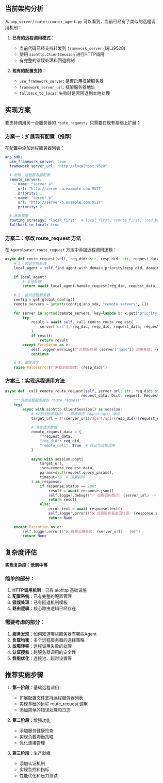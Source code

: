 ## 当前架构分析

从 `anp_server/router/router_agent.py` 可以看到，当前已经有了类似的远程调用机制：

1. __已有的远程调用模式__：

   - 当前代码已经支持转发到 `framework_server` (端口9528)
   - 使用 `aiohttp.ClientSession` 进行HTTP调用
   - 有完整的错误处理和回退机制

2. __现有的配置支持__：

   - `use_framework_server`: 是否启用框架服务器
   - `framework_server_url`: 框架服务器地址
   - `fallback_to_local`: 失败时是否回退到本地处理

## 实现方案

要支持调用另一台服务器的 `route_request`，只需要在现有基础上扩展：

### 方案一：扩展现有配置（推荐）

在配置中添加远程服务器列表：

```yaml
anp_sdk:
  use_framework_server: true
  framework_server_url: "http://localhost:9528"
  
  # 新增：远程服务器配置
  remote_servers:
    - name: "server_a"
      url: "http://server-a.example.com:9527"
      priority: 1
    - name: "server_b" 
      url: "http://server-b.example.com:9527"
      priority: 2
  
  # 路由策略
  routing_strategy: "local_first"  # local_first, remote_first, load_balance
  fallback_to_local: true
```

### 方案二：修改 route_request 方法

在 `AgentRouter.route_request` 方法中添加远程调用逻辑：

```python
async def route_request(self, req_did: str, resp_did: str, request_data: Dict, request: Request) -> Any:
    # 1. 尝试本地处理
    local_agent = self.find_agent_with_domain_priority(resp_did, domain, port)
    
    if local_agent:
        # 本地处理
        return await local_agent.handle_request(req_did, request_data, request)
    
    # 2. 尝试远程服务器
    config = get_global_config()
    remote_servers = getattr(config.anp_sdk, "remote_servers", [])
    
    for server in sorted(remote_servers, key=lambda x: x.get('priority', 999)):
        try:
            result = await self._call_remote_route_request(
                server['url'], req_did, resp_did, request_data, request
            )
            if result:
                return result
        except Exception as e:
            self.logger.warning(f"远程服务器 {server['name']} 调用失败: {e}")
            continue
    
    # 3. 都失败了
    raise ValueError(f"未找到智能体: {resp_did}")
```

### 方案三：实现远程调用方法

```python
async def _call_remote_route_request(self, server_url: str, req_did: str, resp_did: str, 
                                   request_data: Dict, request: Request) -> Any:
    """调用远程服务器的 route_request"""
    try:
        async with aiohttp.ClientSession() as session:
            # 构造远程调用URL - 直接调用 /agent/api/ 端点
            target_url = f"{server_url}/agent/api/{resp_did}/{request_data.get('path', '').lstrip('/')}"
            
            # 准备请求数据
            remote_request_data = {
                **request_data,
                "req_did": req_did,
                "remote_call": True  # 标记为远程调用
            }
            
            async with session.post(
                target_url,
                json=remote_request_data,
                params=dict(request.query_params),
                timeout=30  # 设置超时
            ) as response:
                if response.status == 200:
                    result = await response.json()
                    self.logger.debug(f"✅ 远程调用成功: {server_url} -> {resp_did}")
                    return result
                else:
                    error_text = await response.text()
                    self.logger.error(f"❌ 远程服务器返回错误: {response.status} - {error_text}")
                    return None
                    
    except Exception as e:
        self.logger.error(f"❌ 远程调用失败: {server_url} - {e}")
        return None
```

## 复杂度评估

__实现复杂度：低到中等__

### 简单的部分：

1. __HTTP调用机制__：已有 aiohttp 基础设施
2. __配置系统__：已有完整的配置管理
3. __错误处理__：已有回退机制模板
4. __路由逻辑__：核心路由逻辑已经存在

### 需要考虑的部分：

1. __服务发现__：如何知道哪些服务器有哪些Agent
2. __负载均衡__：多个远程服务器的选择策略
3. __故障转移__：远程调用失败的处理
4. __认证授权__：跨服务器调用的安全性
5. __性能优化__：连接池、超时设置等

## 推荐实施步骤

1. __第一阶段__：基础远程调用

   - 扩展配置文件支持远程服务器列表
   - 实现基础的远程 route_request 调用
   - 添加简单的错误处理和日志

2. __第二阶段__：增强功能

   - 添加服务健康检查
   - 实现负载均衡策略
   - 优化连接管理

3. __第三阶段__：生产就绪

   - 添加认证机制
   - 实现监控和指标
   - 性能优化和压力测试
